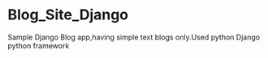 # Blog_Site_Django
Sample Django Blog app,having simple text blogs only.Used python Django python framework

